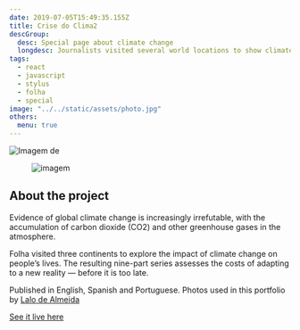```yaml
---
date: 2019-07-05T15:49:35.155Z
title: Crise do Clima2
descGroup:
  desc: Special page about climate change
  longdesc: Journalists visited several world locations to show climate change impact through human stories
tags:
  - react
  - javascript
  - stylus
  - folha
  - special
image: "../../static/assets/photo.jpg"
others:
  menu: true
---
```

![Imagem de](/assets/clima.jpg)

<figure class="small">

![imagem](https://images.unsplash.com/photo-1565095221488-c61973ab49d4?ixlib=rb-1.2.1&ixid=eyJhcHBfaWQiOjEyMDd9&auto=format&fit=crop&w=634&q=80)

</figure>

## About the project

Evidence of global climate change is increasingly irrefutable, with the accumulation of carbon dioxide (CO2) and other greenhouse gases in the atmosphere.

Folha visited three continents to explore the impact of climate change on people’s lives. The resulting nine-part series assesses the costs of adapting to a new reality — before it is too late.

Published in English, Spanish and Portuguese. Photos used in this portfolio by [Lalo de Almeida](http://lalodealmeida.com.br/site_pt/)

[See it live here](http://arte.folha.uol.com.br/ciencia/2018/climate-crisis/introduction/)
